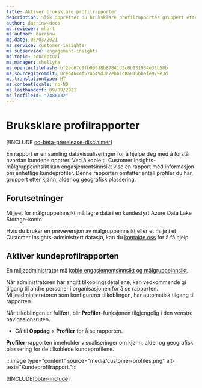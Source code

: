 ```yaml
---
title: Aktiver bruksklare profilrapporter
description: Slik oppretter du bruksklare profilrapporter gruppert etter kjønn, alder og fylke eller opprinnelsesområde.
author: darrinw-docs
ms.reviewer: mhart
ms.author: darrinw
ms.date: 05/03/2021
ms.service: customer-insights
ms.subservice: engagement-insights
ms.topic: conceptual
ms.manager: shellyha
ms.openlocfilehash: bf2ec67c9fb99918b87841d3c0b131934e31b58b
ms.sourcegitcommit: 0ceb46c4f57ab49d3a2ebb1c8a816bbafe979e3d
ms.translationtype: HT
ms.contentlocale: nb-NO
ms.lasthandoff: 09/09/2021
ms.locfileid: "7486132"
---
```

# <a name="out-of-box-profile-reports"></a>Bruksklare profilrapporter

[!INCLUDE [cc-beta-prerelease-disclaimer](includes/cc-beta-prerelease-disclaimer.md)]

En rapport er en samling datavisualiseringer for å hjelpe deg med å forstå hvordan kundene opptrer. Ved å koble til Customer Insights-målgruppeinnsikt kan engasjementsinnsikt vise en rapport med informasjon om enhetlige kundeprofiler. Denne rapporten omfatter antall profiler du har, gruppert etter kjønn, alder og geografisk plassering.

## <a name="prerequisites"></a>Forutsetninger

Miljøet for målgruppeinnsikt må lagre data i en kundestyrt Azure Data Lake Storage-konto.

Hvis du bruker en prøveversjon av målgruppeinnsikt eller et miljø i et Customer Insights-administrert datasjø, kan du [kontakte oss](https://go.microsoft.com/fwlink/?linkid=2145734) for å få hjelp.  


## <a name="enable-the-customer-profile-report"></a>Aktiver kundeprofilrapporten

En miljøadministrator må [koble engasjementsinnsikt og målgruppeinnsikt](integrate-audience-insights-engagement-insights.md).

Når administratoren har angitt tilkoblingsdetaljene, kan vedkommende gi tilgang til andre personer i organisasjonen for å se rapporten. Miljøadministratoren som konfigurerer tilkoblingen, har automatisk tilgang til rapporten. 

Når tilkoblingen er fullført, blir **Profiler**-funksjonen tilgjengelig i den venstre navigasjonsruten. 

- Gå til **Oppdag** > **Profiler** for å se rapporten.

**Profiler**-rapporten inneholder visualiseringer om kjønn, alder og geografisk plassering for de tilkoblede kundeprofilene.

:::image type="content" source="media/customer-profiles.png" alt-text="Kundeprofilrapport.":::

[!INCLUDE[footer-include](../includes/footer-banner.md)]